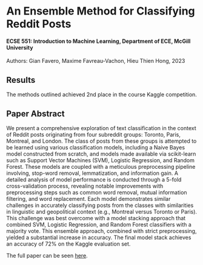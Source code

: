 # An Ensemble Method for Classifying Reddit Posts
#### ECSE 551: Introduction to Machine Learning, Department of ECE, McGill University  

Authors: Gian Favero, Maxime Favreau-Vachon, Hieu Thien Hong, 2023

## Results
The methods outlined achieved 2nd place in the course Kaggle competition.

## Paper Abstract
We present a comprehensive exploration of text classification in the context of Reddit posts 
originating from four subreddit groups: Toronto, Paris, Montreal, and London. The class of posts 
from these groups is attempted to be learned using various classification models, including a 
Naive Bayes model constructed from scratch, and models made available via scikit-learn such as Support 
Vector Machines (SVM), Logistic Regression, and Random Forest. These models are coupled with a 
meticulous preprocessing pipeline involving, stop-word removal, lemmatization, and information gain. 
A detailed analysis of model performance is conducted through a 5-fold cross-validation process, revealing 
notable improvements with preprocessing steps such as common word removal, mutual information filtering,
and word replacement. Each model demonstrates similar challenges in accurately classifying posts from the
classes with similarities in linguistic and geopolitical context (e.g., Montreal versus Toronto or Paris). 
This challenge was best overcome with a model stacking approach that combined SVM, Logistic Regression, and 
Random Forest classifiers with a majority vote. This ensemble approach, combined with strict preprocessing, 
yielded a substantial increase in accuracy. The final model stack achieves an accuracy of 72% on the Kaggle 
evaluation set.

The full paper can be seen [here](An-Ensemble-Approach-for-Reddit-Post-Classification.pdf).

